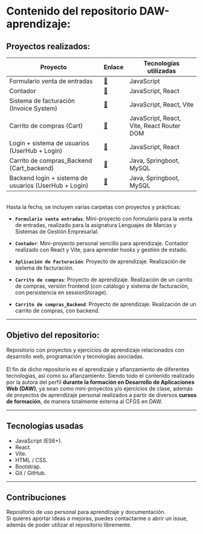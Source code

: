 # Contenido del repositorio DAW-aprendizaje:

## Proyectos realizados:

| Proyecto | Enlace | Tecnologías utilizadas |
| ----------- | ----------- | ----------- |
| Formulario venta de entradas | [📂](https://github.com/APoves/DAW-aprendizaje/tree/main/Formulario%20venta%20entradas) | JavaScript |
| Contador | [📂](https://github.com/APoves/DAW-aprendizaje/tree/main/Contador%20(React)) | JavaScript, React |
| Sistema de facturación (Invoice System) | [📂](https://github.com/APoves/DAW-aprendizaje/tree/main/Invoice%20system%20(React)) | JavaScript, React, Vite |
| Carrito de compras (Cart) | [📂](https://github.com/APoves/DAW-aprendizaje/tree/main/Cart%20(React)) | JavaScript, React, Vite, React Router DOM |
| Login + sistema de usuarios (UserHub + Login) | [📂](https://github.com/APoves/DAW-aprendizaje/tree/main/UserHubLogin%20(React)) |  JavaScript, React |
| Carrito de compras_Backend (Cart_backend) | [📂](https://github.com/APoves/DAW-aprendizaje/tree/main/backend-cartapp) | Java, Springboot, MySQL |
| Backend login + sistema de usuarios (UserHub + Login) | [📂](https://github.com/APoves/DAW-aprendizaje/tree/main/backend_userhublogin) | Java, Springboot, MySQL |



<br>
Hasta la fecha, se incluyen varias carpetas con proyectos y prácticas:

- **`Formulario venta entradas`**: Mini-proyecto con formulario para la venta de entradas, realizado para la asignatura Lenguajes de Marcas y Sistemas de Gestión Empresarial.

- **`Contador`**: Mini-proyecto personal sencillo para aprendizaje. Contador realizado con React y Vite, para aprender hooks y gestión de estado.

- **`Aplicación de Facturación`**: Proyecto de aprendizaje. Realización de sistema de facturación.

- **`Carrito de compras`**: Proyecto de aprendizaje. Realización de un carrito de compras, versión frontend (con catálogo y sistema de facturación, con persistencia en sessionStorage).

- **`Carrito de compras_Backend`**: Proyecto de aprendizaje. Realización de un carrito de compras, con backend.



---

## Objetivo del repositorio:
  Repositorio con proyectos y ejercicios de aprendizaje relacionados con desarrollo web, programación y tecnologías asociadas.
  <br>
<br>
  El fin de dicho repositorio es el aprendizaje y afianzamiento de diferentes tecnologías, así como su afianzamiento. Siendo todo el contenido realizado por la autora del perfil **durante la formación en Desarrollo de Aplicaciones Web (DAW)**, ya sean como mini-proyectos y/o ejercicios de clase, además de proyectos de aprendizaje personal realizados a partir de diversos **cursos de formación**, de manera totalmente externa al CFGS en DAW.

---

## Tecnologías usadas

- JavaScript (ES6+).
- React.
- Vite.
- HTML / CSS.
- Bootstrap.
- Git / GitHub.

---

## Contribuciones
  Repositorio de uso personal para aprendizaje y documentación.
<br>
  Si quieres aportar ideas o mejoras, puedes contactarme o abrir un issue, además de poder utilizar el repositorio libremente.
